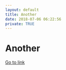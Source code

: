 ```yaml
---
layout: default
title: Another
date: 2018-07-06 06:22:56
private: TRUE
---
```


# Another

[Go to link](https://another.com)

